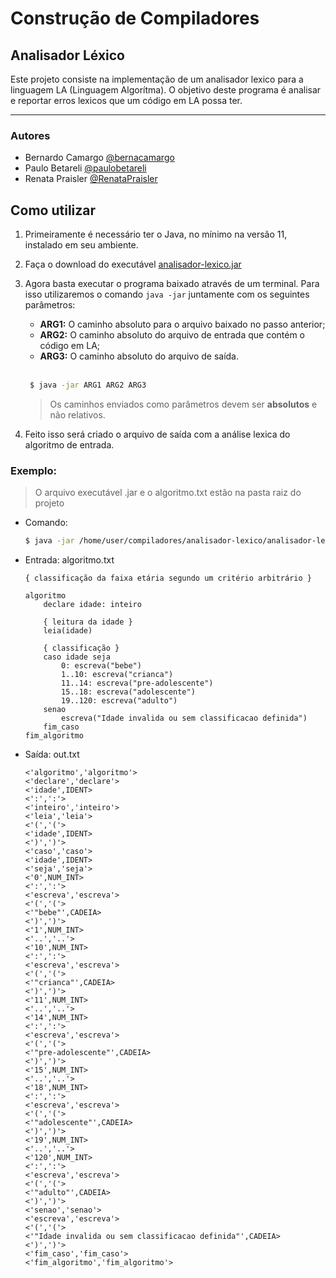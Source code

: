 # Construção de Compiladores

## Analisador Léxico

Este projeto consiste na implementação de um analisador lexico para a linguagem LA (Linguagem Algorítma). O objetivo deste programa é analisar e reportar erros lexicos que um código em LA possa ter.

---

### Autores

-   Bernardo Camargo [@bernacamargo](https://github.com/bernacamargo)
-   Paulo Betareli [@paulobetareli](https://github.com/paulobetareli)
-   Renata Praisler [@RenataPraisler](https://github.com/RenataPraisler)

## Como utilizar

1. Primeiramente é necessário ter o Java, no mínimo na versão 11, instalado em seu ambiente.
2. Faça o download do executável [analisador-lexico.jar](https://github.com/bernacamargo/UFSCar-Compiladores-analise-lexica/raw/main/analisador-lexico.jar)
3. Agora basta executar o programa baixado através de um terminal. Para isso utilizaremos o comando `java -jar` juntamente com os seguintes parâmetros:

    - **ARG1:** O caminho absoluto para o arquivo baixado no passo anterior;
    - **ARG2:** O caminho absoluto do arquivo de entrada que contém o código em LA;
    - **ARG3:** O caminho absoluto do arquivo de saída.

    <br>

    ```sh
     $ java -jar ARG1 ARG2 ARG3
    ```

    > Os caminhos enviados como parâmetros devem ser **absolutos** e não relativos.

4. Feito isso será criado o arquivo de saída com a análise lexica do algoritmo de entrada.

### Exemplo:

> O arquivo executável .jar e o algoritmo.txt estão na pasta raiz do projeto

-   Comando:

    ```sh
    $ java -jar /home/user/compiladores/analisador-lexico/analisador-lexico.jar /home/user/compiladores/analisador-lexico/algoritmo.txt /home/user/compiladores/analisador-lexico/analise-lexica-algoritmo.txt
    ```

-   Entrada: algoritmo.txt

    ```
    { classificação da faixa etária segundo um critério arbitrário }

    algoritmo
        declare idade: inteiro

        { leitura da idade }
        leia(idade)

        { classificação }
        caso idade seja
            0: escreva("bebe")
            1..10: escreva("crianca")
            11..14: escreva("pre-adolescente")
            15..18: escreva("adolescente")
            19..120: escreva("adulto")
        senao
            escreva("Idade invalida ou sem classificacao definida")
        fim_caso
    fim_algoritmo

    ```

-   Saída: out.txt

    ```
    <'algoritmo','algoritmo'>
    <'declare','declare'>
    <'idade',IDENT>
    <':',':'>
    <'inteiro','inteiro'>
    <'leia','leia'>
    <'(','('>
    <'idade',IDENT>
    <')',')'>
    <'caso','caso'>
    <'idade',IDENT>
    <'seja','seja'>
    <'0',NUM_INT>
    <':',':'>
    <'escreva','escreva'>
    <'(','('>
    <'"bebe"',CADEIA>
    <')',')'>
    <'1',NUM_INT>
    <'..','..'>
    <'10',NUM_INT>
    <':',':'>
    <'escreva','escreva'>
    <'(','('>
    <'"crianca"',CADEIA>
    <')',')'>
    <'11',NUM_INT>
    <'..','..'>
    <'14',NUM_INT>
    <':',':'>
    <'escreva','escreva'>
    <'(','('>
    <'"pre-adolescente"',CADEIA>
    <')',')'>
    <'15',NUM_INT>
    <'..','..'>
    <'18',NUM_INT>
    <':',':'>
    <'escreva','escreva'>
    <'(','('>
    <'"adolescente"',CADEIA>
    <')',')'>
    <'19',NUM_INT>
    <'..','..'>
    <'120',NUM_INT>
    <':',':'>
    <'escreva','escreva'>
    <'(','('>
    <'"adulto"',CADEIA>
    <')',')'>
    <'senao','senao'>
    <'escreva','escreva'>
    <'(','('>
    <'"Idade invalida ou sem classificacao definida"',CADEIA>
    <')',')'>
    <'fim_caso','fim_caso'>
    <'fim_algoritmo','fim_algoritmo'>
    ```

